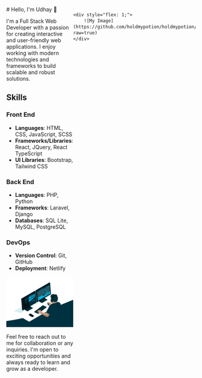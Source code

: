 <div style="display: flex; justify-content: space-between;">
    <div style="flex: 1;">
        # Hello, I'm Udhay 👋

I'm a Full Stack Web Developer with a passion for creating interactive and user-friendly web applications. I enjoy working with modern technologies and frameworks to build scalable and robust solutions.

## Skills

### Front End
- **Languages**: HTML, CSS, JavaScript, SCSS
- **Frameworks/Libraries**: React, JQuery, React TypeScript
- **UI Libraries**: Bootstrap, Tailwind CSS

### Back End
- **Languages**: PHP, Python
- **Frameworks**: Laravel, Django
- **Databases**: SQL Lite, MySQL, PostgreSQL

### DevOps
- **Version Control**: Git, GitHub
- **Deployment**: Netlify
<!-- ## Projects

### Project 1: E-commerce Website
An online store built with React, Redux, and Node.js. It includes features such as product listings, shopping cart, and secure checkout.
![E-commerce Website](/screenshots/ecommerce-website.png)
[View Project](https://github.com/johndoe/ecommerce-website)

### Project 2: Personal Portfolio
A responsive portfolio website built with Vue.js and Bootstrap. It showcases my skills, projects, and contact information.
![Personal Portfolio](/screenshots/personal-portfolio.png)
[View Project](https://github.com/johndoe/personal-portfolio) -->

<!-- ## GitHub Stats -->
![My Image](https://github.com/holdmypotion/holdmypotion/raw/main/code.gif?raw=true)

<!-- ## Let's Connect
- [LinkedIn](https://www.linkedin.com/in/johndoe)
- [Twitter](https://twitter.com/johndoe)
- [Personal Website](https://www.johndoe.com)
 -->
Feel free to reach out to me for collaboration or any inquiries. I'm open to exciting opportunities and always ready to learn and grow as a developer.
    </div>
  
    <div style="flex: 1;">
        ![My Image](https://github.com/holdmypotion/holdmypotion/raw/main/code.gif?raw=true)
    </div>
</div>
